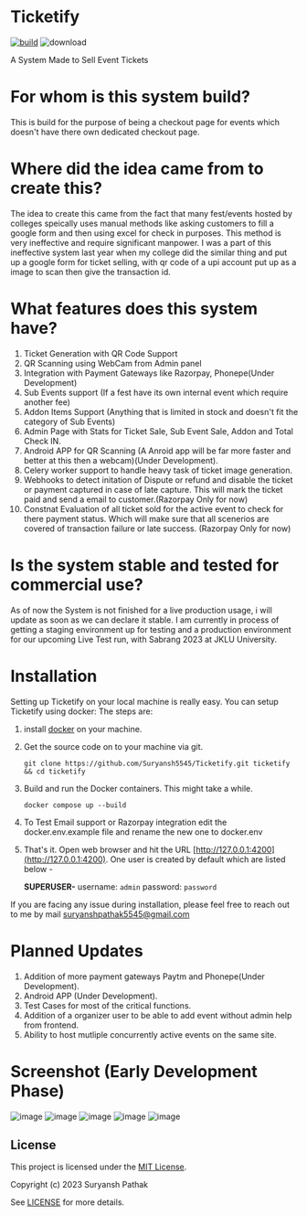 # Ticketify

[![build](https://github.com/Suryansh5545/Ticketify/actions/workflows/django.yml/badge.svg)](https://github.com/Suryansh5545/Ticketify/actions/workflows/django.yml)
![download](https://github.com/Suryansh5545/Ticketify/assets/34577232/56101b5e-8dde-4b7e-9017-005419cb7077)

A System Made to Sell Event Tickets

# For whom is this system build?
This is build for the purpose of being a checkout page for events which doesn't have there own dedicated checkout page.

# Where did the idea came from to create this?
The idea to create this came from the fact that many fest/events hosted by colleges speically uses manual methods like asking customers to fill a google form and then using excel for check in purposes. This method is very ineffective and require significant manpower. I was a part of this ineffective system last year when my college did the similar thing and put up a google form for ticket selling, with qr code of a upi account put up as a image to scan then give the transaction id.


# What features does this system have?
1. Ticket Generation with QR Code Support
2. QR Scanning using WebCam from Admin panel
3. Integration with Payment Gateways like Razorpay, Phonepe(Under Development)
4. Sub Events support (If a fest have its own internal event which require another fee)
5. Addon Items Support (Anything that is limited in stock and doesn't fit the category of Sub Events)
6. Admin Page with Stats for Ticket Sale, Sub Event Sale, Addon and Total Check IN.
7. Android APP for QR Scanning (A Anroid app will be far more faster and better at this then a webcam)(Under Development).
8. Celery worker support to handle heavy task of ticket image generation.
9. Webhooks to detect initation of Dispute or refund and disable the ticket or payment captured in case of late capture. This will mark the ticket paid and send a email to customer.(Razorpay Only for now)
10. Constnat Evaluation of all ticket sold for the active event to check for there payment status. Which will make sure that all scenerios are covered of transaction failure or late success. (Razorpay Only for now)

# Is the system stable and tested for commercial use?
As of now the System is not finished for a live production usage, i will update as soon as we can declare it stable.
I am currently in process of getting a staging environment up for testing and a production environment for our upcoming Live Test run, with Sabrang 2023 at JKLU University.

# Installation
Setting up Ticketify on your local machine is really easy. You can setup Ticketify using docker: The steps are:
1. install [docker](https://docs.docker.com/install/) on your machine.

2. Get the source code on to your machine via git.

    ```shell
    git clone https://github.com/Suryansh5545/Ticketify.git ticketify && cd ticketify
    ```

3. Build and run the Docker containers. This might take a while.

    ```
    docker compose up --build
    ```
4. To Test Email support or Razorpay integration edit the docker.env.example file and rename the new one to docker.env
5. That's it. Open web browser and hit the URL [http://127.0.0.1:4200](http://127.0.0.1:4200). One user is created by default which are listed below -

    **SUPERUSER-** username: `admin` password: `password`

If you are facing any issue during installation, please feel free to reach out to me by mail [suryanshpathak5545@gmail.com](mailto:suryanshpathak5545@gmail.com)

# Planned Updates
1. Addition of more payment gateways Paytm and Phonepe(Under Development).
2. Android APP (Under Development).
3. Test Cases for most of the critical functions.
4. Addition of a organizer user to be able to add event without admin help from frontend.
5. Ability to host mutliple concurrently active events on the same site.

# Screenshot (Early Development Phase)
![image](https://github.com/Suryansh5545/Ticketify/assets/34577232/1874be8f-f40d-4038-abc4-479b9cbd53b9)
![image](https://github.com/Suryansh5545/Ticketify/assets/34577232/62f31e56-ebfe-41b3-9cba-54f108022571)
![image](https://github.com/Suryansh5545/Ticketify/assets/34577232/631b3526-236a-4aff-bceb-0f7868f383d8)
![image](https://github.com/Suryansh5545/Ticketify/assets/34577232/9bb1fc2d-e409-401a-88c1-8f22e3e1b6be)
![image](https://github.com/Suryansh5545/Ticketify/assets/34577232/6f20f547-0a2a-4f52-a20b-af1c35f439de)


## License

This project is licensed under the [MIT License](LICENSE.txt).

Copyright (c) 2023 Suryansh Pathak

See [LICENSE](LICENSE) for more details.





